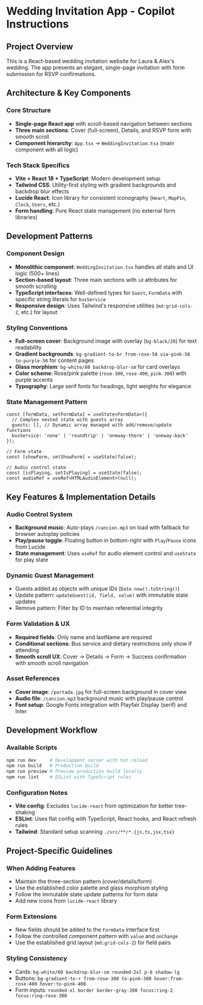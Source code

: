 # Wedding Invitation App - Copilot Instructions

## Project Overview
This is a React-based wedding invitation website for Laura & Alex's wedding. The app presents an elegant, single-page invitation with form submission for RSVP confirmations.

## Architecture & Key Components

### Core Structure
- **Single-page React app** with scroll-based navigation between sections
- **Three main sections**: Cover (full-screen), Details, and RSVP form with smooth scroll
- **Component hierarchy**: `App.tsx` → `WeddingInvitation.tsx` (main component with all logic)

### Tech Stack Specifics
- **Vite + React 18 + TypeScript**: Modern development setup
- **Tailwind CSS**: Utility-first styling with gradient backgrounds and backdrop blur effects
- **Lucide React**: Icon library for consistent iconography (`Heart`, `MapPin`, `Clock`, `Users`, etc.)
- **Form handling**: Pure React state management (no external form libraries)

## Development Patterns

### Component Design
- **Monolithic component**: `WeddingInvitation.tsx` handles all state and UI logic (500+ lines)
- **Section-based layout**: Three main sections with `id` attributes for smooth scrolling
- **TypeScript interfaces**: Well-defined types for `Guest`, `FormData` with specific string literals for `busService`
- **Responsive design**: Uses Tailwind's responsive utilities (`md:grid-cols-2`, etc.) for layout
### Styling Conventions
- **Full-screen cover**: Background image with overlay (`bg-black/20`) for text readability
- **Gradient backgrounds**: `bg-gradient-to-br from-rose-50 via-pink-50 to-purple-50` for content pages
- **Glass morphism**: `bg-white/80 backdrop-blur-sm` for card overlays
- **Color scheme**: Rose/pink palette (`rose-300`, `rose-400`, `pink-300`) with purple accents
- **Typography**: Large serif fonts for headings, light weights for elegance

### State Management Pattern
```tsx
const [formData, setFormData] = useState<FormData>({
  // Complex nested state with guests array
  guests: [], // Dynamic array managed with add/remove/update functions
  busService: 'none' | 'roundtrip' | 'oneway-there' | 'oneway-back'
});

// Form state
const [showForm, setShowForm] = useState(false);

// Audio control state
const [isPlaying, setIsPlaying] = useState(false);
const audioRef = useRef<HTMLAudioElement>(null);
```

## Key Features & Implementation Details

### Audio Control System
- **Background music**: Auto-plays `/cancion.mp3` on load with fallback for browser autoplay policies
- **Play/pause toggle**: Floating button in bottom-right with `Play`/`Pause` icons from Lucide
- **State management**: Uses `useRef` for audio element control and `useState` for play state

### Dynamic Guest Management
- Guests added as objects with unique IDs (`Date.now().toString()`)
- Update pattern: `updateGuest(id, field, value)` with immutable state updates
- Remove pattern: Filter by ID to maintain referential integrity

### Form Validation & UX
- **Required fields**: Only name and lastName are required
- **Conditional sections**: Bus service and dietary restrictions only show if attending
- **Smooth scroll UX**: Cover → Details → Form → Success confirmation with smooth scroll navigation

### Asset References
- **Cover image**: `/portada.jpg` for full-screen background in cover view
- **Audio file**: `/cancion.mp3` background music with play/pause control
- **Font setup**: Google Fonts integration with Playfair Display (serif) and Inter

## Development Workflow

### Available Scripts
```bash
npm run dev     # Development server with hot reload
npm run build   # Production build
npm run preview # Preview production build locally
npm run lint    # ESLint with TypeScript rules
```

### Configuration Notes
- **Vite config**: Excludes `lucide-react` from optimization for better tree-shaking
- **ESLint**: Uses flat config with TypeScript, React hooks, and React refresh rules
- **Tailwind**: Standard setup scanning `./src/**/*.{js,ts,jsx,tsx}`

## Project-Specific Guidelines

### When Adding Features
- Maintain the three-section pattern (cover/details/form)
- Use the established color palette and glass morphism styling
- Follow the immutable state update patterns for form data
- Add new icons from `lucide-react` library

### Form Extensions
- New fields should be added to the `FormData` interface first
- Follow the controlled component pattern with `value` and `onChange`
- Use the established grid layout (`md:grid-cols-2`) for field pairs

### Styling Consistency
- Cards: `bg-white/60 backdrop-blur-sm rounded-2xl p-6 shadow-lg`
- Buttons: `bg-gradient-to-r from-rose-300 to-pink-300 hover:from-rose-400 hover:to-pink-400`
- Form inputs: `rounded-xl border border-gray-200 focus:ring-2 focus:ring-rose-300`
